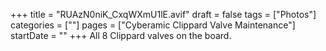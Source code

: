 +++
title = "RUAzN0niK_CxqWXmU1lE.avif"
draft = false
tags = ["Photos"]
categories = [""]
pages = ["Cyberamic Clippard Valve Maintenance"]
startDate = ""
+++
All 8 Clippard valves on the board.
